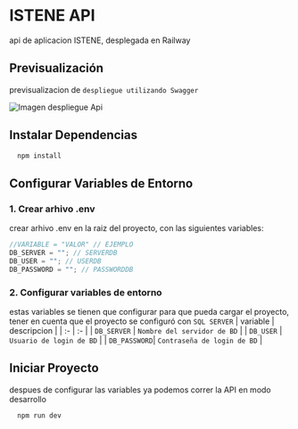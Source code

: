 # ISTENE API

api de aplicacion ISTENE, desplegada en Railway

## Previsualización

previsualizacion de `despliegue utilizando Swagger`

![Imagen despliegue Api ](./src/assets/images/istene-swagger.jpeg)

## Instalar Dependencias

```bash
  npm install
```

## Configurar Variables de Entorno

### 1. Crear arhivo .env

crear arhivo .env en la raiz del proyecto, con las siguientes variables:

```js
//VARIABLE = "VALOR" // EJEMPLO
DB_SERVER = ""; // SERVERDB
DB_USER = ""; // USERDB
DB_PASSWORD = ""; // PASSWORDDB
```

### 2. Configurar variables de entorno

estas variables se tienen que configurar para que pueda cargar el proyecto, tener en cuenta que el proyecto se configuró con `SQL SERVER`
| variable | descripcion |
| :- | :- |
| `DB_SERVER` | `Nombre del servidor de BD` |
| `DB_USER` | `Usuario de login de BD` |
| `DB_PASSWORD`| `Contraseña de login de BD` |

## Iniciar Proyecto

despues de configurar las variables ya podemos correr la API en modo desarrollo

```bash
  npm run dev
```
